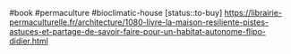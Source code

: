 #book #permaculture #bioclimatic-house
[status::to-buy]
https://librairie-permaculturelle.fr/architecture/1080-livre-la-maison-resiliente-pistes-astuces-et-partage-de-savoir-faire-pour-un-habitat-autonome-flipo-didier.html